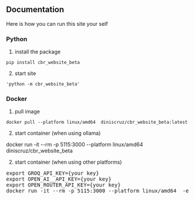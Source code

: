 ## Documentation 

Here is how you can run this site your self

### Python

1) install the package

```
pip install cbr_website_beta
```

2) start site

```
'python -m cbr_website_beta'
```

### Docker

1) pull image

```
docker pull --platform linux/amd64  diniscruz/cbr_website_beta:latest
```

2) start container (when using ollama)

docker run -it --rm -p 5115:3000 --platform linux/amd64  diniscruz/cbr_website_beta

2) start container (when using other platforms)

<pre>
export GROQ_API_KEY={your key}
export OPEN_AI__API_KEY={your key}
export OPEN_ROUTER_API_KEY={your key}
docker run -it --rm -p 5115:3000 --platform linux/amd64  -e GROQ_API_KEY=$GROQ_API_KEY -e OPEN_AI__API_KEY=$OPEN_AI__API_KEY -e OPEN_ROUTER_API_KEY=$OPEN_ROUTER_API_KEY  diniscruz/cbr_website_beta
</pre>